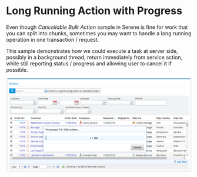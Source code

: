 ﻿# Long Running Action with Progress

Even though *Cancellable Bulk Action* sample in Serene is fine for work that you can split into chunks, sometimes you may want to handle a long running operation in one transaction / request.

This sample demonstrates how we could execute a task at server side, possibly in a background thread, return immediately from service action, while still reporting status / progress and allowing user to cancel it if possible.

![Long Running Action](img/long-running-action.png)
